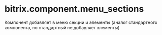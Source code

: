 # bitrix.component.menu_sections
Компонент добавляет в меню секции и элементы (аналог стандартного компонента, но стандартный не добавляет элементы)

